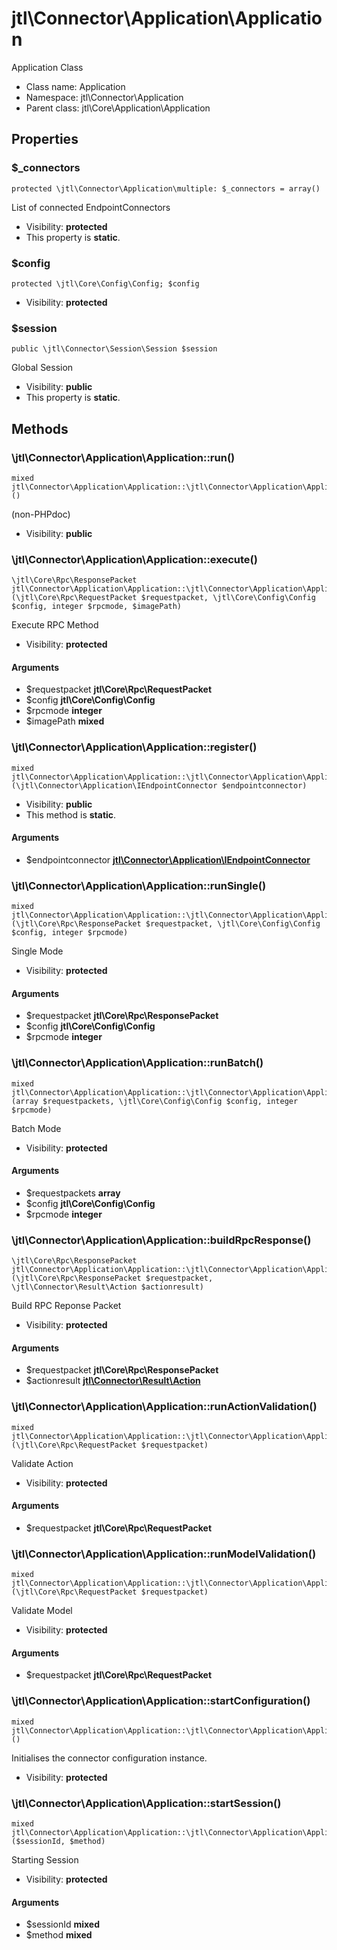 jtl\Connector\Application\Application
===============

Application Class




* Class name: Application
* Namespace: jtl\Connector\Application
* Parent class: jtl\Core\Application\Application





Properties
----------


### $_connectors

```
protected \jtl\Connector\Application\multiple: $_connectors = array()
```

List of connected EndpointConnectors



* Visibility: **protected**
* This property is **static**.


### $config

```
protected \jtl\Core\Config\Config; $config
```





* Visibility: **protected**


### $session

```
public \jtl\Connector\Session\Session $session
```

Global Session



* Visibility: **public**
* This property is **static**.


Methods
-------


### \jtl\Connector\Application\Application::run()

```
mixed jtl\Connector\Application\Application::\jtl\Connector\Application\Application::run()()
```

(non-PHPdoc)



* Visibility: **public**



### \jtl\Connector\Application\Application::execute()

```
\jtl\Core\Rpc\ResponsePacket jtl\Connector\Application\Application::\jtl\Connector\Application\Application::execute()(\jtl\Core\Rpc\RequestPacket $requestpacket, \jtl\Core\Config\Config $config, integer $rpcmode, $imagePath)
```

Execute RPC Method



* Visibility: **protected**

#### Arguments

* $requestpacket **jtl\Core\Rpc\RequestPacket**
* $config **jtl\Core\Config\Config**
* $rpcmode **integer**
* $imagePath **mixed**



### \jtl\Connector\Application\Application::register()

```
mixed jtl\Connector\Application\Application::\jtl\Connector\Application\Application::register()(\jtl\Connector\Application\IEndpointConnector $endpointconnector)
```





* Visibility: **public**
* This method is **static**.

#### Arguments

* $endpointconnector **[jtl\Connector\Application\IEndpointConnector](jtl-Connector-Application-IEndpointConnector.md)**



### \jtl\Connector\Application\Application::runSingle()

```
mixed jtl\Connector\Application\Application::\jtl\Connector\Application\Application::runSingle()(\jtl\Core\Rpc\ResponsePacket $requestpacket, \jtl\Core\Config\Config $config, integer $rpcmode)
```

Single Mode



* Visibility: **protected**

#### Arguments

* $requestpacket **jtl\Core\Rpc\ResponsePacket**
* $config **jtl\Core\Config\Config**
* $rpcmode **integer**



### \jtl\Connector\Application\Application::runBatch()

```
mixed jtl\Connector\Application\Application::\jtl\Connector\Application\Application::runBatch()(array $requestpackets, \jtl\Core\Config\Config $config, integer $rpcmode)
```

Batch Mode



* Visibility: **protected**

#### Arguments

* $requestpackets **array**
* $config **jtl\Core\Config\Config**
* $rpcmode **integer**



### \jtl\Connector\Application\Application::buildRpcResponse()

```
\jtl\Core\Rpc\ResponsePacket jtl\Connector\Application\Application::\jtl\Connector\Application\Application::buildRpcResponse()(\jtl\Core\Rpc\ResponsePacket $requestpacket, \jtl\Connector\Result\Action $actionresult)
```

Build RPC Reponse Packet



* Visibility: **protected**

#### Arguments

* $requestpacket **jtl\Core\Rpc\ResponsePacket**
* $actionresult **[jtl\Connector\Result\Action](jtl-Connector-Result-Action.md)**



### \jtl\Connector\Application\Application::runActionValidation()

```
mixed jtl\Connector\Application\Application::\jtl\Connector\Application\Application::runActionValidation()(\jtl\Core\Rpc\RequestPacket $requestpacket)
```

Validate Action



* Visibility: **protected**

#### Arguments

* $requestpacket **jtl\Core\Rpc\RequestPacket**



### \jtl\Connector\Application\Application::runModelValidation()

```
mixed jtl\Connector\Application\Application::\jtl\Connector\Application\Application::runModelValidation()(\jtl\Core\Rpc\RequestPacket $requestpacket)
```

Validate Model



* Visibility: **protected**

#### Arguments

* $requestpacket **jtl\Core\Rpc\RequestPacket**



### \jtl\Connector\Application\Application::startConfiguration()

```
mixed jtl\Connector\Application\Application::\jtl\Connector\Application\Application::startConfiguration()()
```

Initialises the connector configuration instance.



* Visibility: **protected**



### \jtl\Connector\Application\Application::startSession()

```
mixed jtl\Connector\Application\Application::\jtl\Connector\Application\Application::startSession()($sessionId, $method)
```

Starting Session



* Visibility: **protected**

#### Arguments

* $sessionId **mixed**
* $method **mixed**


